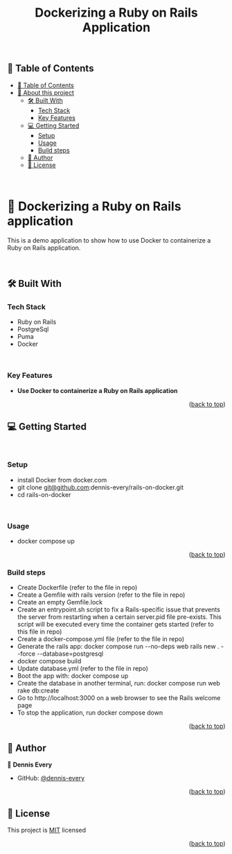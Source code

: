 <a name="readme-top"></a>

<div align="center">

# Dockerizing a Ruby on Rails Application

  <br>
</div>

<!-- TABLE OF CONTENTS -->

## 📗 Table of Contents

- [📗 Table of Contents](#-table-of-contents)
- [📖 About this project ](#-about-project-)
  - [🛠 Built With ](#-built-with-)
    - [Tech Stack ](#tech-stack-)
    - [Key Features ](#key-features-)
  - [💻 Getting Started ](#-getting-started-)
    - [Setup](#setup)
    - [Usage](#usage)
    - [Build steps](#steps)
  - [👥 Author ](#-author-)
  - [📝 License ](#-license-)

<br>
<!-- PROJECT DESCRIPTION -->

# 📖 Dockerizing a Ruby on Rails application <a name="about-project"></a>

This is a demo application to show how to use Docker to containerize a Ruby on Rails application.

<br>

## 🛠 Built With <a name="built-with"></a>


### Tech Stack <a name="tech-stack"></a>

  <ul>
    <li>Ruby on Rails</li>
    <li>PostgreSql</li>
    <li>Puma</li>
    <li>Docker</li>
  </ul>
 

<br>
<!-- Features -->

### Key Features <a name="key-features"></a>

- **Use Docker to containerize a Ruby on Rails application**

<p align="right">(<a href="#readme-top">back to top</a>)</p>

<!-- GETTING STARTED -->

## 💻 Getting Started <a name="getting-started"></a>

<br>

### Setup

- install Docker from docker.com
- git clone git@github.com:dennis-every/rails-on-docker.git
- cd rails-on-docker

<br>

### Usage

- docker compose up

<p align="right">(<a href="#readme-top">back to top</a>)</p>


### Build steps


- Create Dockerfile (refer to the file in repo)
- Create a Gemfile with rails version (refer to the file in repo)
- Create an empty Gemfile.lock
- Create an entrypoint.sh script to fix a Rails-specific issue that prevents the server from restarting when a certain server.pid file pre-exists. This script will be executed every time the container gets started (refer to this file in repo)
- Create a docker-compose.yml file (refer to the file in repo)
- Generate the rails app: docker compose run --no-deps web rails new . --force --database=postgresql
- docker compose build
- Update database.yml (refer to the file in repo)
- Boot the app with: docker compose up
- Create the database in another terminal, run: docker compose run web rake db:create
- Go to http://localhost:3000 on a web browser to see the Rails welcome page
- To stop the application, run docker compose down

<p align="right">(<a href="#readme-top">back to top</a>)</p>

<!-- AUTHOR -->

## 👥 Author <a name="author"></a>

👤 **Dennis Every**

- GitHub: [@dennis-every](https://github.com/dennis-every)

<p align="right">(<a href="#readme-top">back to top</a>)</p>

<!-- LICENSE -->

## 📝 License <a name="license"></a>

This project is [MIT](./MIT.md) licensed

<p align="right">(<a href="#readme-top">back to top</a>)</p>
